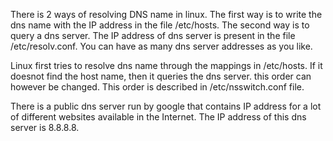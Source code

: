 There is 2 ways of resolving DNS name in linux. The first way is to write the dns name with the IP address in the file /etc/hosts. The second way is to query a dns server. The IP address of dns server is present in the file /etc/resolv.conf. You can have as many dns server addresses as you like.

Linux first tries to resolve dns name through the mappings in /etc/hosts. If it doesnot  find the host name, then it queries the dns server. this order can however be changed. This order is described in /etc/nsswitch.conf file.

There is a public dns server run by google that contains IP address for a lot of different websites available in the Internet. The IP address of this dns server is 8.8.8.8.

